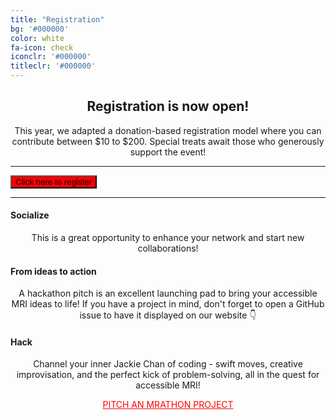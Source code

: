 ```yaml
---
title: "Registration"
bg: '#000000'
color: white
fa-icon: check
iconclr: '#000000'
titleclr: '#000000'
---
```




<center><h2>Registration is now open!</h2></center>

<center><p>This year, we adapted a donation-based registration model where you can contribute between $10 to $200. Special treats await those who generously support the event! </p></center>

***
<a href="https://buy.stripe.com/bIY151cwLgs0bp614t" target="_blank"><button class="accordion" style="background-color:red;">Click here to register</button></a>

***

<div class="row features">
  <div class="col s12 m4 feature">
    <center><i class="fa fa-comments-o fa-4x fa-align-center fa-fade">
    </i></center>
    <h4> Socialize </h4>
    <p style="text-align:center"> This is a great opportunity to enhance your network and start new collaborations! </p>
  </div>
  <div class="col s12 m4 feature">
    <center><i class="fa-solid fa-laptop fa-4x fa-align-center fa-fade">
    </i></center>
    <h4> From ideas to action </h4>
    <p style="text-align:center">A hackathon pitch is an excellent launching pad to bring your accessible MRI ideas to life! If you have a project in mind, don't forget to open a GitHub issue to have it displayed on our website 👇</p>
  </div>
  <div class="col s12 m4 feature">
    <center><i class="fas fa-user-ninja fa-4x fa-fade">
    </i></center>
    <h4> Hack </h4>
    <p style="text-align:center"> Channel your inner Jackie Chan of coding - swift moves, creative improvisation, and the perfect kick of problem-solving, all in the quest for accessible MRI!</p>
  </div>
</div>


<center><a class="waves-effect waves-light btn" href="https://github.com/mrathon/idea-pitches/issues/new/choose" target="blank" style="background-color:white;color:red;">PITCH AN MRATHON PROJECT</a></center>

